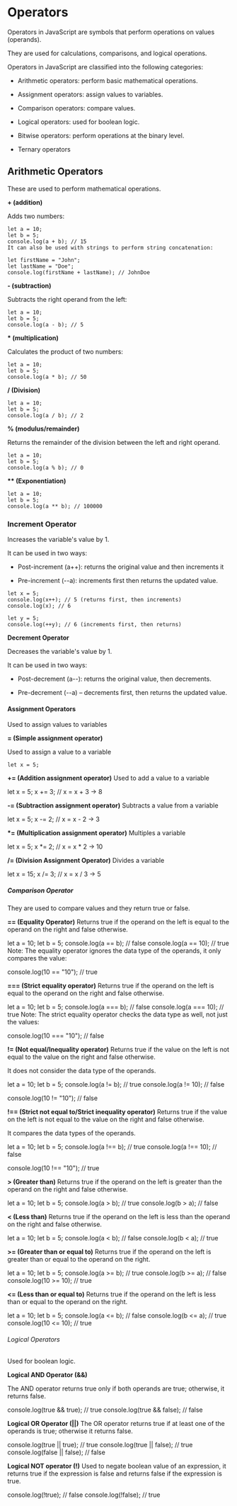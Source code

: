 # Operators

Operators in JavaScript are symbols that perform operations on values (operands).

They are used for calculations, comparisons, and logical operations.

Operators in JavaScript are classified into the following categories:

- Arithmetic operators: perform basic mathematical operations.

- Assignment operators: assign values to variables.

- Comparison operators: compare values.

- Logical operators: used for boolean logic.

- Bitwise operators: perform operations at the binary level.

- Ternary operators


## Arithmetic Operators

These are used to perform mathematical operations.

__+ (addition)__

Adds two numbers:

```
let a = 10;
let b = 5;
console.log(a + b); // 15
It can also be used with strings to perform string concatenation:

let firstName = "John";
let lastName = "Doe";
console.log(firstName + lastName); // JohnDoe
```

__- (subtraction)__

Subtracts the right operand from the left:

```
let a = 10;
let b = 5;
console.log(a - b); // 5
```


__* (multiplication)__

Calculates the product of two numbers:

```
let a = 10;
let b = 5;
console.log(a * b); // 50
```


__/ (Division)__

```
let a = 10;
let b = 5;
console.log(a / b); // 2
```


__% (modulus/remainder)__

Returns the remainder of the division between the left and right operand.

```
let a = 10;
let b = 5;
console.log(a % b); // 0
```

__** (Exponentiation)__

```
let a = 10;
let b = 5;
console.log(a ** b); // 100000
```


### Increment Operator

Increases the variable's value by 1.

It can be used in two ways:

- Post-increment (a++): returns the original value and then increments it

- Pre-increment (--a): increments first then returns the updated value.

```
let x = 5;
console.log(x++); // 5 (returns first, then increments)
console.log(x); // 6

let y = 5;
console.log(++y); // 6 (increments first, then returns)
```


__Decrement Operator__

Decreases the variable's value by 1.

It can be used in two ways:

- Post-decrement (a--): returns the original value, then decrements.

- Pre-decrement (--a) – decrements first, then returns the updated value.

#### Assignment Operators

Used to assign values to variables

__= (Simple assignment operator)__

Used to assign a value to a variable

```
let x = 5;
```


__+= (Addition assignment operator)__
Used to add a value to a variable

let x = 5;
x += 3; // x = x + 3 → 8

__-= (Subtraction assignment operator)__
Subtracts a value from a variable

let x = 5;
x -= 2; // x = x - 2 → 3

__*= (Multiplication assignment operator)__
Multiples a variable

let x = 5;
x *= 2; // x = x * 2 → 10

__/= (Division Assignment Operator)__
Divides a variable

let x = 15;
x /= 3; // x = x / 3 → 5

##### Comparison Operator

They are used to compare values and they return true or false.

__== (Equality Operator)__
Returns true if the operand on the left is equal to the operand on the right and false otherwise.

let a = 10;
let b = 5;
console.log(a == b); // false
console.log(a == 10); // true
Note: The equality operator ignores the data type of the operands, it only compares the value:

console.log(10 == "10"); // true

__=== (Strict equality operator)__
Returns true if the operand on the left is equal to the operand on the right and false otherwise.

let a = 10;
let b = 5;
console.log(a === b); // false
console.log(a === 10); // true
Note: The strict equality operator checks the data type as well, not just the values:

console.log(10 === "10"); // false

__!= (Not equal/Inequality operator)__
Returns true if the value on the left is not equal to the value on the right and false otherwise.

It does not consider the data type of the operands.

let a = 10;
let b = 5;
console.log(a != b); // true
console.log(a != 10); // false

console.log(10 != "10"); // false

__!== (Strict not equal to/Strict inequality operator)__
Returns true if the value on the left is not equal to the value on the right and false otherwise.

It compares the data types of the operands.

let a = 10;
let b = 5;
console.log(a !== b); // true
console.log(a !== 10); // false

console.log(10 !== "10"); // true

__> (Greater than)__
Returns true if the operand on the left is greater than the operand on the right and false otherwise.

let a = 10;
let b = 5;
console.log(a > b); // true
console.log(b > a); // false

__< (Less than)__
Returns true if the operand on the left is less than the operand on the right and false otherwise.

let a = 10;
let b = 5;
console.log(a < b); // false
console.log(b < a); // true

__>= (Greater than or equal to)__
Returns true if the operand on the left is greater than or equal to the operand on the right.

let a = 10;
let b = 5;
console.log(a >= b); // true
console.log(b >= a); // false
console.log(10 >= 10); // true

__<= (Less than or equal to)__
Returns true if the operand on the left is less than or equal to the operand on the right.

let a = 10;
let b = 5;
console.log(a <= b); // false
console.log(b <= a); // true
console.log(10 <= 10); // true


###### Logical Operators

Used for boolean logic.

__Logical AND Operator (&&)__

The AND operator returns true only if both operands are true; otherwise, it returns false.

console.log(true && true); // true
console.log(true && false); // false

__Logical OR Operator (||)__
The OR operator returns true if at least one of the operands is true; otherwise it returns false.

console.log(true || true); // true
console.log(true || false); // true
console.log(false || false); // false

__Logical NOT operator (!)__
Used to negate boolean value of an expression, it returns true if the expression is false and returns false if the expression is true.

console.log(!true); // false
console.log(!false); // true